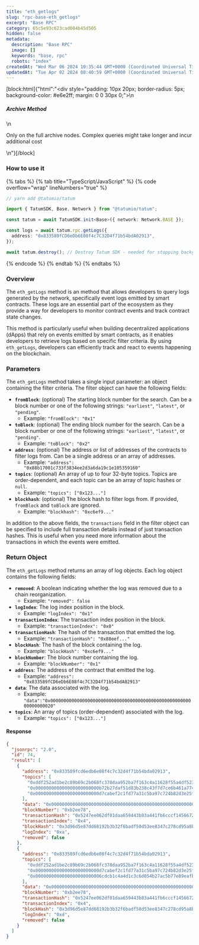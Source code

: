```yaml
---
title: "eth_getlogs"
slug: "rpc-base-eth_getlogs"
excerpt: "Base RPC"
category: 65c5e93c623cad004b45d505
hidden: false
metadata: 
  description: "Base RPC"
  image: []
  keywords: "base, rpc"
  robots: "index"
createdAt: "Wed Mar 06 2024 10:35:44 GMT+0000 (Coordinated Universal Time)"
updatedAt: "Tue Apr 02 2024 08:40:59 GMT+0000 (Coordinated Universal Time)"
---
```

[block:html]{"html":"<div style=\"padding: 10px 20px; border-radius: 5px; background-color: #e6e2ff; margin: 0 0 30px 0;\">\n  <h5>Archive Method</h5>\n  <p>Only on the full archive nodes. Complex queries might take longer and incur additional cost</p>\n</div>"}[/block]

### How to use it

{% tabs %}
{% tab title="TypeScript/JavaScript" %}
{% code overflow="wrap" lineNumbers="true" %}

```typescript
// yarn add @tatumio/tatum

import { TatumSDK, Base, Network } from "@tatumio/tatum";

const tatum = await TatumSDK.init<Base>({ network: Network.BASE });

const logs = await tatum.rpc.getLogs({
  address: "0x833589fCD6eDb6E08f4c7C32D4f71b54bdA02913",
});

await tatum.destroy(); // Destroy Tatum SDK - needed for stopping background jobs
```

{% endcode %}
{% endtab %}
{% endtabs %}

### Overview

The `eth_getLogs` method is an method that allows developers to query logs generated by the network, specifically event logs emitted by smart contracts. These logs are an essential part of the ecosystem as they provide a way for developers to monitor contract events and track contract state changes.

This method is particularly useful when building decentralized applications (dApps) that rely on events emitted by smart contracts, as it enables developers to retrieve logs based on specific filter criteria. By using `eth_getLogs`, developers can efficiently track and react to events happening on the blockchain.

### Parameters

The `eth_getLogs` method takes a single input parameter: an object containing the filter criteria. The filter object can have the following fields:

- **`fromBlock`**: (optional) The starting block number for the search. Can be a block number or one of the following strings: `"earliest"`, `"latest"`, or `"pending"`.
  - Example: `"fromBlock": "0x1"`
- **`toBlock`**: (optional) The ending block number for the search. Can be a block number or one of the following strings: `"earliest"`, `"latest"`, or `"pending"`.
  - Example: `"toBlock": "0x2"`
- **`address`**: (optional) The address or list of addresses of the contracts to filter logs from. Can be a single address or an array of addresses.
  - Example: `"address": "0x88b17001c733f3834ee2d3a6da19c1e105359160"`
- **`topics`**: (optional) An array of up to four 32-byte topics. Topics are order-dependent, and each topic can be an array of topic hashes or `null`.
  - Example: `"topics": ["0x123..."]`
- **`blockhash`**: (optional) The block hash to filter logs from. If provided, `fromBlock` and `toBlock` are ignored.
  - Example: `"blockhash": "0xc6ef9..."`

In addition to the above fields, the `transactions` field in the filter object can be specified to include full transaction details instead of just transaction hashes. This is useful when you need more information about the transactions in which the events were emitted.

### Return Object

The `eth_getLogs` method returns an array of log objects. Each log object contains the following fields:

- **`removed`**: A boolean indicating whether the log was removed due to a chain reorganization.
  - Example: `"removed": false`
- **`logIndex`**: The log index position in the block.
  - Example: `"logIndex": "0x1"`
- **`transactionIndex`**: The transaction index position in the block.
  - Example: `"transactionIndex": "0x0"`
- **`transactionHash`**: The hash of the transaction that emitted the log.
  - Example: `"transactionHash": "0x88eef..."`
- **`blockHash`**: The hash of the block containing the log.
  - Example: `"blockHash": "0xc6ef9..."`
- **`blockNumber`**: The block number containing the log.
  - Example: `"blockNumber": "0x1"`
- **`address`**: The address of the contract that emitted the log.
  - Example: `"address": "0x833589fCD6eDb6E08f4c7C32D4f71b54bdA02913"`
- **`data`**: The data associated with the log.
  - Example: `"data":"0x0000000000000000000000000000000000000000000000000000000000000020"`
- **`topics`**: An array of topics (order-dependent) associated with the log.
  - Example: `"topics": ["0x123..."]`

#### Response

```json
{
  "jsonrpc": "2.0",
  "id": 74,
  "result": [
    {
      "address": "0x833589fcd6edb6e08f4c7c32d4f71b54bda02913",
      "topics": [
        "0xddf252ad1be2c89b69c2b068fc378daa952ba7f163c4a11628f55a4df523b3ef",
        "0x000000000000000000000000b72b27daf51d83b238c43f7d7ce6b461a774249b",
        "0x000000000000000000000000d7cabef2c1fd77a31c5ba97c724b82d3e25fc83c"
      ],
      "data": "0x000000000000000000000000000000000000000000000000000000017d784000",
      "blockNumber": "0xb2ee78",
      "transactionHash": "0x5247ee062df01daa659443b83a441fb6cccf1456672933f1da070908d08453c3",
      "transactionIndex": "0x4",
      "blockHash": "0x3d96d5e87dd68192b3b32f6badf50d53ee8347c278cd95a8b56e808b0fe9fbb8",
      "logIndex": "0xa",
      "removed": false
    },
    {
      "address": "0x833589fcd6edb6e08f4c7c32d4f71b54bda02913",
      "topics": [
        "0xddf252ad1be2c89b69c2b068fc378daa952ba7f163c4a11628f55a4df523b3ef",
        "0x000000000000000000000000d7cabef2c1fd77a31c5ba97c724b82d3e25fc83c",
        "0x0000000000000000000000006cdcb1c4a4d1c3c6d054b27ac5b77e89eafb971d"
      ],
      "data": "0x000000000000000000000000000000000000000000000000000000017d784000",
      "blockNumber": "0xb2ee78",
      "transactionHash": "0x5247ee062df01daa659443b83a441fb6cccf1456672933f1da070908d08453c3",
      "transactionIndex": "0x4",
      "blockHash": "0x3d96d5e87dd68192b3b32f6badf50d53ee8347c278cd95a8b56e808b0fe9fbb8",
      "logIndex": "0xd",
      "removed": false
    }
  ]
}
```
